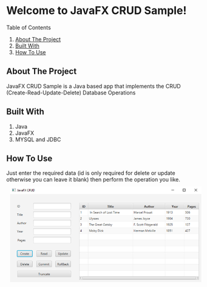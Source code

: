 # Welcome to JavaFX CRUD Sample!

Table of Contents
 1. [About The Project](#about)
 2. [Built With](#built-with)
 3. [How To Use](#how-to-use)

## About The Project<a id='about'></a>
JavaFX CRUD Sample is a Java based app that implements the CRUD (Create-Read-Update-Delete) Database Operations

## Built With<a id='built-with'>
1. Java
2. JavaFX
3. MYSQL and JDBC

## How To Use<a id='how-to-use'></a>
Just enter the required data (id is only required for delete or update otherwise you can leave it blank) then perform the operation you like.	
	[<img src="/Screenshots/JavaFX CRUD.png"  hspace="10" vspace="10">]()
